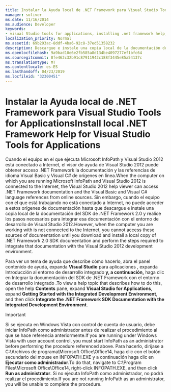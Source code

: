 ```yaml
---
title: Instalar la Ayuda local de .NET Framework para Visual Studio Tools for Applications
manager: soliver
ms.date: 11/16/2014
ms.audience: Developer
keywords:
- visual Studio tools for applications, installing .net framework help,VSTA, installing .NET Framework Help,installing .NET Framework Help [InfoPath 2007],InfoPath 2007, installing .NET Framework Help
localization_priority: Normal
ms.assetid: 69b293ac-8ddf-4ba6-92c8-37ed51358232
description: Descargue e instale una copia local de la documentación del SDK de .NET Framework 2.0 y realice los pasos necesarios para integrar esa documentación con el entorno de desarrollo de Visual Studio 2012.
ms.openlocfilehash: 9a9bad10e6e2fb585a8d134be4097277ef1bfc64
ms.sourcegitcommit: 8fe462c32b91c87911942c188f3445e85a54137c
ms.translationtype: MT
ms.contentlocale: es-ES
ms.lasthandoff: 04/23/2019
ms.locfileid: "32300451"
---
```

# <a name="install-local-net-framework-help-for-visual-studio-tools-for-applications"></a><span data-ttu-id="a7b6d-104">Instalar la Ayuda local de .NET Framework para Visual Studio Tools for Applications</span><span class="sxs-lookup"><span data-stu-id="a7b6d-104">Install local .NET Framework Help for Visual Studio Tools for Applications</span></span>

<span data-ttu-id="a7b6d-105">Cuando el equipo en el que ejecuta Microsoft InfoPath y Visual Studio 2012 está conectado a Internet, el visor de ayuda de Visual Studio 2012 puede obtener acceso .NET Framework la documentación y las referencias de idioma Visual Basic y Visual C# de orígenes en línea.</span><span class="sxs-lookup"><span data-stu-id="a7b6d-105">When the computer on which you are running Microsoft InfoPath and Visual Studio 2012 is connected to the Internet, the Visual Studio 2012 help viewer can access .NET Framework documentation and the Visual Basic and Visual C# language references from online sources.</span></span> <span data-ttu-id="a7b6d-106">Sin embargo, cuando el equipo con el que está trabajando no está conectado a Internet, no puede acceder a estos orígenes de documentación hasta que descargue e instale una copia local de la documentación del SDK de .NET Framework 2.0 y realice los pasos necesarios para integrar esa documentación con el entorno de desarrollo de Visual Studio 2012.</span><span class="sxs-lookup"><span data-stu-id="a7b6d-106">However, when the computer you are working with is not connected to the Internet, you cannot access these sources of documentation until you download and install a local copy of .NET Framework 2.0 SDK documentation and perform the steps required to integrate that documentation with the Visual Studio 2012 development environment.</span></span>
  
<span data-ttu-id="a7b6d-107">Para ver un tema de ayuda que describe  cómo hacerlo, abra el panel contenido de ayuda, expanda **Visual Studio** para aplicaciones , expanda Introducción al entorno de desarrollo integrado **y, a continuación,** haga clic en Integrar la documentación del SDK de .NET Framework con el entorno de desarrollo integrado .</span><span class="sxs-lookup"><span data-stu-id="a7b6d-107">To view a help topic that describes how to do this, open the help **Contents** pane, expand **Visual Studio for Applications**, expand **Getting Started with the Integrated Development Environment**, and then click **Integrate the .NET Framework SDK Documentation with the Integrated Development Environment**.</span></span>
  
> [!IMPORTANT]
> <span data-ttu-id="a7b6d-108">Si se ejecuta en Windows Vista con control de cuenta de usuario, debe iniciar InfoPath como administrador antes de realizar el procedimiento al que se hace referencia anteriormente.</span><span class="sxs-lookup"><span data-stu-id="a7b6d-108">If you are running under Windows Vista with user account control, you must start InfoPath as an administrator before performing the procedure referenced above.</span></span> <span data-ttu-id="a7b6d-109">Para hacerlo, diríjase a C:\Archivos de programa\Microsoft Office\Office14, haga clic con el botón secundario del mouse en INFOPATH.EXE y a continuación haga clic en **Ejecutar como administrador**.</span><span class="sxs-lookup"><span data-stu-id="a7b6d-109">To do that, navigate to C:\Program Files\Microsoft Office\Office14, right-click INFOPATH.EXE, and then click **Run as administrator**.</span></span> <span data-ttu-id="a7b6d-110">Si no ejecuta InfoPath como administrador, no podrá realizar el procedimiento.</span><span class="sxs-lookup"><span data-stu-id="a7b6d-110">If you are not running InfoPath as an administrator, you will be unable to complete the procedure.</span></span> 
  

